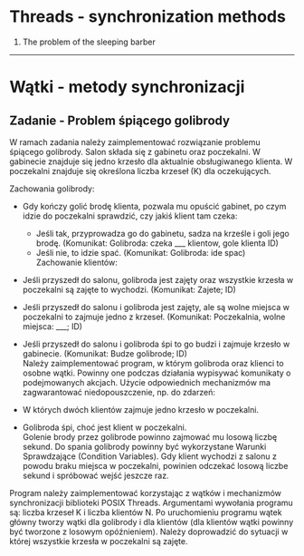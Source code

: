 # Threads - synchronization methods
1. The problem of the sleeping barber

---
# Wątki - metody synchronizacji

## Zadanie - Problem śpiącego golibrody
W ramach zadania należy zaimplementować rozwiązanie problemu śpiącego golibrody.
Salon składa się z gabinetu oraz poczekalni. W gabinecie znajduje się jedno krzesło dla aktualnie obsługiwanego klienta. W poczekalni znajduje się określona liczba krzeseł (K) dla oczekujących.

Zachowania golibrody:

* Gdy kończy golić brodę klienta, pozwala mu opuścić gabinet, po czym idzie do poczekalni sprawdzić, czy jakiś klient tam czeka:
  * Jeśli tak, przyprowadza go do gabinetu, sadza na krześle i goli jego brodę. (Komunikat: Golibroda: czeka ___ klientow, gole klienta ID)
  * Jeśli nie, to idzie spać. (Komunikat: Golibroda: ide spac)  
Zachowanie klientów:

* Jeśli przyszedł do salonu, golibroda jest zajęty oraz wszystkie krzesła w poczekalni są zajęte to wychodzi. (Komunikat: Zajete; ID)
* Jeśli przyszedł do salonu i golibroda jest zajęty, ale są wolne miejsca w poczekalni to zajmuje jedno z krzeseł. (Komunikat: Poczekalnia, wolne miejsca: ___; ID)
* Jeśli przyszedł do salonu i golibroda śpi to go budzi i zajmuje krzesło w gabinecie. (Komunikat: Budze golibrode; ID)  
Należy zaimplementować program, w którym golibroda oraz klienci to osobne wątki. Powinny one podczas działania wypisywać komunikaty o podejmowanych akcjach. Użycie odpowiednich mechanizmów ma zagwarantować niedopouszczenie, np. do zdarzeń:

* W których dwóch klientów zajmuje jedno krzesło w poczekalni.
* Golibroda śpi, choć jest klient w poczekalni.  
Golenie brody przez golibrode powinno zajmować mu losową liczbę sekund. Do spania golibrody powinny być wykorzystane Warunki Sprawdzające (Condition Variables).
Gdy klient wychodzi z salonu z powodu braku miejsca w poczekalni, powinien odczekać losową liczbe sekund i spróbować wejść jeszcze raz.

Program należy zaimplementować korzystając z wątków i mechanizmów synchronizacji biblioteki POSIX Threads. Argumentami wywołania programu są: liczba krzeseł K i liczba klientów N. Po uruchomieniu programu wątek główny tworzy wątki dla golibrody i dla klientów (dla klientów wątki powinny być tworzone z losowym opóźnieniem). Należy doprowadzić do sytuacji w której wszystkie krzesła w poczekalni są zajęte.
